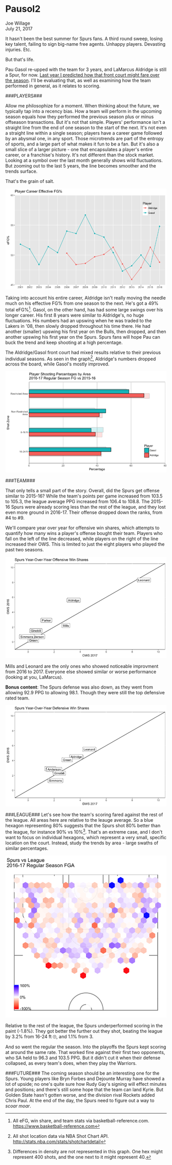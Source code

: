 # Pausol2
Joe Willage  
July 21, 2017  









It hasn't been the best summer for Spurs fans. A third round sweep, losing key talent, failing to sign big-name free agents. Unhappy players. Devasting injuries. Etc. 

But that's life. 

Pau Gasol re-upped with the team for 3 years, and LaMarcus Aldridge is still a Spur, for now. [Last year I predicted how that front court might fare over the season](https://www.joewillage.com/blog/2016/8/8/replacing-tim-duncan-offensively). I'll be evaluating that, as well as examining how the team performed in general, as it relates to scoring. 

###PLAYERS###

Allow me philosophize for a moment. When thinking about the future, we typically tap into a recency bias. How a team will perform in the upcoming season equals how they performed the previous season plus or minus offseason transactions. But it's not that simple. Players' performance isn't a straight line from the end of one season to the start of the next. It's not even a straight line within a single season; players have a career game followed by an abysmal one, in any sport. Those microtrends are part of the entropy of sports, and a large part of what makes it fun to be a fan. But it's also a small slice of a larger picture - one that encapsulates a player's entire career, or a franchise's history. It's not different than the stock market. Looking at a symbol over the last month generally shows wild fluctuations. But zooming out to the last 5 years, the line becomes smoother and the trends surface. 

That's the grain of salt. 


![](figure/efg-1.png)<!-- -->

Taking into account his entire career, Aldridge isn't really moving the needle much on his effective FG% from one season to the next. He's got a 49% total eFG%[^1]. Gasol, on the other hand, has had some large swings over his longer career. His first 8 years were similar to Aldridge's, no huge fluctuations. His numbers had an upswing when he was traded to the Lakers in '08, then slowly dropped throughout his time there. He had another (smaller) upswing his first year on the Bulls, then dropped, and then another upswing his first year on the Spurs. Spurs fans will hope Pau can buck the trend and keep shooting at a high percentage. 

The Aldridge/Gasol front court had mixed results relative to their previous individual seasons. As seen in the graph[^2], Aldridge's numbers dropped across the board, while Gasol's mostly improved. 



![](figure/year-over-year-1.png)<!-- -->


###TEAM###

That only tells a small part of the story. Overall, did the Spurs get offense similar to 2015-16? While the team's points per game increased from 103.5 to 105.3, the league average PPG increased from 106.4 to 108.8. The 2015-16 Spurs were already scoring less than the rest of the league, and they lost even more ground in 2016-17. Their offense dropped down the ranks, from #4 to #9. 


  
We'll compare year over year for offensive win shares, which attempts to quantify how many wins a player's offense bought their team. Players who fall on the left of the line decreased, while players on the right of the line increased their OWS. This is limited to just the eight players who played the past two seasons. 

![](figure/ows-1.png)<!-- -->

Mills and Leonard are the only ones who showed noticeable improvment from 2016 to 2017. Everyone else showed similar or worse performance (looking at you, LaMarcus). 

**Bonus content**: The Spurs defense was also down, as they went from allowing 92.9 PPG to allowing 98.1. 
Though they were still the top defensive rated team. 


![](figure/dws-1.png)<!-- -->

###LEAGUE###
Let's see how the team's scoring fared against the rest of the league. All areas here are relative to the leauge average. So a blue hexagon representing 80% suggests that the Spurs shot 80% better than the league, for instance 90% vs 10%[^3]. That's an extreme case, and I don't want to focus on individual hexagons, which represent a very small, specific location on the court. Instead, study the trends by area - large swaths of similar percentages. 




![](figure/relative-shot-location-1.png)<!-- -->




Relative to the rest of the league, the Spurs underperformed scoring in the paint (-1.8%). 
They got better the further out they shot, beating the league by 3.2% from 16-24 ft 🙄, 
and 1.1% from 3.

And so went the regular the season. Into the playoffs the Spurs kept scoring at around the same rate.
That worked fine against their first two opponents, who SA held to 96.3
and 103.5 PPG. But it didn't cut it when their defense collapsed,
as every team's does, when they play the Warriors.

###FUTURE###
The coming season should be an interesting one for the Spurs. Young players like Bryn Forbes and Dejounte Murray have showed a lot of upside; no one's quite sure how Rudy Gay's signing will effect minutes and positions; and there's still some hope that the team can land Kyrie. But Golden State hasn't gotten worse, and the division rival Rockets added Chris Paul. At the end of the day, the Spurs need to figure out a way to *scoar moar*. 

[^1]: All eFG, win share, and team stats via basketball-reference.com. https://www.basketball-reference.com

[^2]: All shot location data via NBA Shot Chart API. http://stats.nba.com/stats/shotchartdetail

[^3]: Differences in density are not represented in this graph. One hex might represent 400 shots, and the one next to it might represent 40. 

